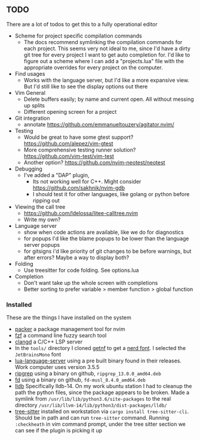 ## TODO
There are a lot of todos to get this to a fully operational editor
- Scheme for project specific compilation commands
    - The docs recommend symlinking the compilation commands for each project. This seems very not ideal to me, since I'd have a dirty git tree for every project I want to get auto completion for. I'd like to figure out a scheme where I can add a "projects.lua" file with the appropriate overrides for every project on the computer. 
- Find usages
    - Works with the language server, but I'd like a more expansive view. But I'd still like to see the display options out there
- Vim General
    - Delete buffers easily; by name and current open. All without messing up splits
    - Different opening screen for a project
- Git integration
    - annotate https://github.com/emmanueltouzery/agitator.nvim/
- Testing
    - Would be great to have some gtest support? https://github.com/alepez/vim-gtest
    - More comprehensive testing runner solution? https://github.com/vim-test/vim-test
    - Another option? https://github.com/nvim-neotest/neotest
- Debugging
    - I've added a "DAP" plugin,
        - Its not working well for C++. Might consider https://github.com/sakhnik/nvim-gdb
        - I should test it for other languages, like golang or python before ripping out
- Viewing the call tree
    - https://github.com/ldelossa/litee-calltree.nvim
    - Write my own?
- Language server 
    - show when code actions are available, like we do for diagnostics
    - for popups I'd like the blame popups to be lower than the language server popups
    - for gitsigns i'd like priority of git changes to be before warnings, but after errors? Maybe a way to display both?
- Folding
    - Use treesitter for code folding. See options.lua
- Completion
    - Don't want take up the whole screen with completions
    - Better sorting to prefer variable > member function > global function


### Installed
These are the things I have installed on the system
- [packer](https://github.com/wbthomason/packer.nvim) a package management tool for nvim
- [fzf](https://github.com/junegunn/fzf) a command line fuzzy search tool
- [clangd](https://clangd.llvm.org/) a C/C++ LSP server
- In the `tools/` directory I cloned [getnf](https://github.com/ronniedroid/getnf) to get a [nerd font](https://github.com/ryanoasis/nerd-fonts). I selected the `JetBrainsMono` font
- [lua-language-server](https://github.com/sumneko/lua-language-server) using a pre built binary found in their releases. Work computer uses version 3.5.5 
- [ripgrep](https://github.com/BurntSushi/ripgrep) using a binary on github, `ripgrep_13.0.0_amd64.deb`
- [fd](https://github.com/sharkdp/fd) using a binary on github, `fd-musl_8.4.0_amd64.deb`
- [lldb](https://apt.llvm.org/) Specifically lldb-14. On my work ubuntu station I had to cleanup the
path the python files, since the package appears to be broken. Made a symlink from 
`/usr/lib/lib/python3.6/site-packages` to the real directory 
`/usr/lib/llvm-14/lib/python3/dist-packages/lldb/`
- [tree-sitter](https://github.com/tree-sitter/tree-sitter/blob/master/cli/README.md) installed on workstation via 
  `cargo install tree-sitter-cli`. Should be in path and can run `tree-sitter` command. Running `:checkheath` in vim
  command prompt, under the tree sitter section we can see if the plugin is picking it up
